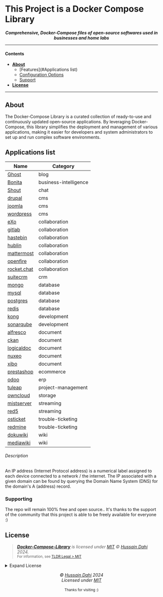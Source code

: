 
<h1 align=“center">This Project is a Docker Compose Library</h1>

<p align="center">
<b><i>Comprehensive, Docker-Compose files of open-source softwares used in businesses and home labs</I></b>
<br/>
<b></b>

</p>

---

#### Contents

- **[About](#about)**
  - [Features](#Applications list)
  - [Configuration Options](#configuring)
  - [Support](#supporting)
- **[License](#license)**

---

## About
The Docker-Compose Library is a curated collection of ready-to-use and continuously updated open-source applications. By leveraging Docker-Compose, this library simplifies the deployment and management of various applications, making it easier for developers and system administrators to set up and run complex software environments.

## Applications list

| Name                                        | Category              |
| ------------------------------------------- | --------------------- |
| [Ghost](blog/ghost.yml)                     | blog                  |
| [Bonita](business-intelligence/bonita.yml)  | business-intelligence |
| [Shout](chat/shout.yml)                     | chat                  |
| [drupal](cms/drupal.yml)                    | cms                   |
| [joomla](cms/joomla.yml)                    | cms                   |
| [wordpress](cms/wordpress.yml)              | cms                   |
| [eXo](collaboration/eXo.yml)                | collaboration         |
| [gitlab](collaboration/gitlab.yml)          | collaboration         |
| [hastebin](collaboration/hastebin.yml)      | collaboration         |
| [hublin](collaboration/hublin.yml)          | collaboration         |
| [mattermost](collaboration/mattermost.yml)  | collaboration         |
| [openfire](collaboration/openfire.yml)      | collaboration         |
| [rocket.chat](collaboration/rocketchat.yml) | collaboration         |
| [suitecrm](crm/suitecrm.yml)                | crm                   |
| [mongo](database/suitecrm.yml)              | database              |
| [mysql](database/mysql.yml)                 | database              |
| [postgres](database/postgres.yml)           | database              |
| [redis](database/redis.yml)                 | database              |
| [kong](development/kong.yml)                | development           |
| [sonarqube](development/sonarqube.yml)      | development           |
| [alfresco](document/alfresco.yml)           | document              |
| [ckan](document/ckan.yml)                   | document              |
| [logicaldoc](document/logicaldoc.yml)       | document              |
| [nuxeo](document/nuxeo.yml)                 | document              |
| [xibo](document/xibo.yml)                   | document              |
| [prestashop](document/prestashop.yml)       | ecommerce             |
| [odoo](erp/odoo.yml)                        | erp                   |
| [tuleap](project-management/tuleap.yml)     | project-management    |
| [owncloud](storage/owncloud.yml)            | storage               |
| [mistserver](streaming/mistserver.yml)      | streaming             |
| [red5](streaming/red5.yml)                  | streaming             |
| [osticket](trouble-ticketing/osticket.yml)  | trouble-ticketing     |
| [redmine](trouble-ticketing/redmine.yml)    | trouble-ticketing     |
| [dokuwiki](wiki/dokuwiki.yml)               | wiki                  |
| [mediawiki](wiki/mediawiki.yml)             | wiki                  |


###### Description
An IP address (Internet Protocol address) is a numerical label assigned to each device connected to a network / the internet. The IP associated with a given domain can be found by querying the Domain Name System (DNS) for the domain's A (address) record.



### Supporting

The repo will remain 100% free and open source..
It's thanks to the support of the community that this project is able to be freely available for everyone :)


## License

> _**[Docker-Compose-Library](https://github.com/7ussainnabeel/Docker-Compose-Library.git)** is licensed under [MIT](/blob/HEAD/LICENSE) © [Hussain Dahi](https://dhahi.info) 2024._<br>
> <sup align="right">For information, see <a href="https://tldrlegal.com/license/mit-license">TLDR Legal > MIT</a></sup>

<details>
<summary>Expand License</summary>

```
The MIT License (MIT)
Copyright (c) Hussain Dahi <hnabeel3@gmail.com> 

Permission is hereby granted, free of charge, to any person obtaining a copy of this software and associated documentation files (the “Software”), to deal in the Software without restriction, including without limitation the rights to use, copy, modify, merge, publish, distribute, sublicense, and/or sell copies of the Software, and to permit persons to whom the Software is furnished to do so, subject to the following conditions:

The above copyright notice and this permission notice shall be included in all copies or substantial portions of the Software.

THE SOFTWARE IS PROVIDED “AS IS”, WITHOUT WARRANTY OF ANY KIND, EXPRESS OR IMPLIED, INCLUDING BUT NOT LIMITED TO THE WARRANTIES OF MERCHANTABILITY, FITNESS FOR A PARTICULAR PURPOSE AND NON-INFRINGEMENT. IN NO EVENT SHALL THE AUTHORS OR COPYRIGHT HOLDERS BE LIABLE FOR ANY CLAIM, DAMAGES OR OTHER LIABILITY, WHETHER IN AN ACTION OF CONTRACT, TORT OR OTHERWISE, ARISING FROM, OUT OF OR IN CONNECTION WITH THE SOFTWARE OR THE USE OR OTHER DEALINGS IN THE SOFTWARE.

```

</details>

<!-- License + Copyright -->
<p  align="center">
  <i>© <a href=“https://Dhahi.info”>Hussain Dahi</a> 2024</i><br>
  <i>Licensed under <a href="https://github.com/7ussainnabeel">MIT</a></i><br>
  <a href="https://github.com/7ussainnabeel"></a><br>
  <sup>Thanks for visiting :)</sup>
</p>

<!-- Homelabs are fun -->
<!-- 
   _    _                                                    _       _     
 | |  | |                                                  | |     | |    
 | |__| | ___  _   _ ___  ___  ___  ___ _ ____   _____ _ __| | __ _| |__  
 |  __  |/ _ \| | | / __|/ _ \/ __|/ _ \ '__\ \ / / _ \ '__| |/ _` | '_ \ 
 | |  | | (_) | |_| \__ \  __/\__ \  __/ |   \ V /  __/ |  | | (_| | |_) |
 |_|  |_|\___/ \__,_|___/\___||___/\___|_|    \_/ \___|_|  |_|\__,_|_.__/ 
                                                                          
                                                                          


-->